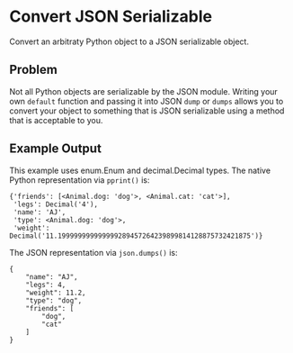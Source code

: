 
# Convert JSON Serializable #

Convert an arbitraty Python object to a JSON serializable object.

## Problem ##
Not all Python objects are serializable by the JSON module.  Writing your
own `default` function and passing it into JSON `dump` or `dumps` allows
you to convert your object to something that is JSON serializable using
a method that is acceptable to you.

## Example Output ##
This example uses enum.Enum and decimal.Decimal types.  The native Python
representation via `pprint()` is:
```
{'friends': [<Animal.dog: 'dog'>, <Animal.cat: 'cat'>],
 'legs': Decimal('4'),
 'name': 'AJ',
 'type': <Animal.dog: 'dog'>,
 'weight': Decimal('11.199999999999999289457264239899814128875732421875')}
```

The JSON representation via `json.dumps()` is:

```
{
    "name": "AJ",
    "legs": 4,
    "weight": 11.2,
    "type": "dog",
    "friends": [
        "dog",
        "cat"
    ]
}
```